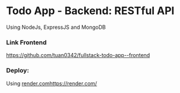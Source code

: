 # Todo App - Backend: RESTful API
Using NodeJs, ExpressJS and MongoDB

### Link Frontend
https://github.com/tuan0342/fullstack-todo-app--frontend

### Deploy:
Using [render.com](https://render.com/)https://render.com/
